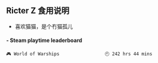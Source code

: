 ## Ricter Z 食用说明
- 喜欢猫猫，是个冇猫孤儿

<!-- steam-box start -->
#### - Steam playtime leaderboard
```text
🎮 World of Warships                 🕘 242 hrs 44 mins
```
<!-- Powered by https://github.com/YouEclipse/steam-box . -->
<!-- steam-box end -->

